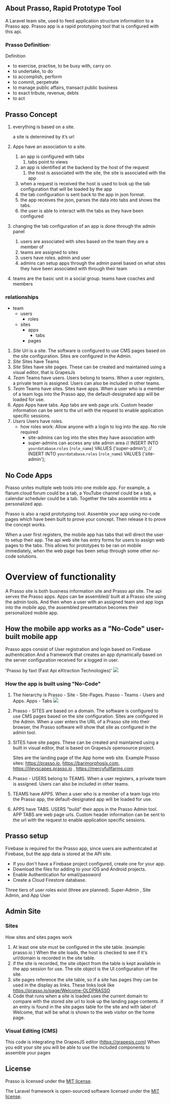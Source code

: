 
## About Prasso, Rapid Prototype Tool

A Laravel team site, used to feed application structure information to a Prasso app. Prasso app is a rapid prototyping tool that is configured with this api.
### Prasso Definition·
Definition
- to exercise, practise, to be busy with, carry on
- to undertake, to do
- to accomplish, perform
- to commit, perpetrate
- to manage public affairs, transact public business
- to exact tribute, revenue, debts
- to act

## Prasso Concept
1. everything is based on a site.
    
    a site is determined by it’s url
    
2. Apps have an association to a site.
    1. an app is configured with tabs 
        1. tabs point to views
    2. an app is identified at the backend by the host of the request
        1. the host is associated with the site, the site is associated with the app
    3. when a request is received the host is used to look up the tab configuration that will be loaded by the app
    4. the tab configuration is sent back to the app in json format. 
    5. the app receives the json, parses the data into tabs and shows the tabs.
    6. the user is able to interact with the tabs as they have been configured
3. changing the tab configuration of an app is done through the admin panel
    1. users are associated with sites based on the team they are a member of
    2. teams are assigned to sites
    3. users have roles. admin and user
    4. admins can setup apps through the admin panel based on what sites they have been associated with through their team
4. teams are the basic unit in a social group. teams have coaches and members
### relationships
* team
  * users
     * roles
  * sites
    * apps
      * tabs
    * pages

1. *Site* Url is a site. The software is configured to use CMS pages based on the site configuration. Sites are configured in the Admin.
2. *Site* Sites have Teams
3. *Site* Sites have site pages. These can be created and maintained using a visual editor, that is GrapesJs
4. *Team* Teams have users. Users belong to teams. When a user registers, a private team is assigned. Users can also be included in other teams.
5. *Team* Teams have sites. Sites have apps. When a user who is a member of a team logs into the Prasso app, the default-designated app will be loaded for use.
6. *Apps* Apps have tabs. App tabs are web page urls. Custom header information can be sent to the url with the request to enable application specific sessions.
7. *Users* Users have roles.
    * how roles work: Allow anyone with a login to log into the app. No role required
      * site-admins can log into the sites they have association with
      * super-admins can access any site admin area
        // INSERT INTO `yourdatabase`.`roles` (`role_name`) VALUES ('super-admin');
        // INSERT INTO `yourdatabase`.`roles` (`role_name`) VALUES ('site-admin');


## No Code Apps
Prasso unites multiple web tools into one mobile app.  For example, a flarum.cloud forum could be a tab,  a YouTube channel could be a tab, a calendar scheduler could be a tab. Together the tabs assemble into a personalized app. 

Prasso is also a rapid prototyping tool. Assemble your app using no-code pages which have been built to prove your concept. Then release it to prove the concept works. 

When a user first registers, the mobile app has tabs that will direct the user to setup their app. The api web site has entry forms for users to assign web pages to the tabs. 
This allows for prototypes to be ran on mobile immediately, when the web page has been setup through some other no-code solutions.



# Overview of functionality


A Prasso site is both business information site and Prasso api site. The api serves the Prasso apps. Apps can be assembled/ built at a Prasso site using the admin tools. And then when a user with an assigned team and app logs into the mobile app, the assembled presentation becomes their personalized mobile app.

## How the mobile app works as a "No-Code" user-built mobile app

Prasso apps consist of User registration and login based on Firebase authentication
And a framework that creates an app dynamically based on the server configuration received for a logged in user.

'Prasso by faxt (Fast Api eXtraction Technologies)'
![](https://i.imgur.com/K69SPIt.png)

    
### How the app is built using "No-Code"
1. The hierarchy is Prasso - Site - Site-Pages. Prasso - Teams - Users and Apps. Apps - Tabs
![](https://i.imgur.com/zjpAojl.png)

3. Prasso - SITES are based on a domain. The software is configured to use CMS pages based on the site configuration. Sites are configured in the Admin. When a user enters the URL of a Prasso site into their browser, the Prasso software will show that site as configured in the admin tool.
4. SITES have site pages. These can be created and maintained using a built in visual editor, that is based on GrapesJs opensource project.

    Sites are the landing page of the App home web site.  Example Prasso sites: https://prasso.io, https://barimorphosis.com,   https://lileyscapes.prasso.io , https://mercyfullfarms.com 
    

6. Prasso - USERS belong to TEAMS. When a user registers, a private team is assigned. Users can also be included in other teams.
7. TEAMS have APPS. When a user who is a member of a team logs into the Prasso app, the default-designated app will be loaded for use. 
9. APPS have TABS. USERS "build" their apps in the Prasso Admin tool. APP TABS are web page urls. Custom header information can be sent to the url with the request to enable application specific sessions.

## Prasso setup
Firebase is required for the Prasso app, since users are authenticated at Firebase, but the app data is stored at the API site.
- If you don't have a Firebase project configured, create one for your app. 
- Download the files for adding to your iOS and Android projects.
- Enable Authentication for email/password
- Create a Cloud Firestore database.


Three tiers of user roles exist (three are planned).
Super-Admin , Site Admin, and App User

## Admin Site
### Sites
How sites and sites pages work
1. At least one site must be configured in the site table. (example: prasso.io ) When the site loads, the host is checked to see if it's url/domain is recorded in the site table.
2. if the site is recorded, the site object from the table is kept available in the app session for use. The site object is the UI configuration of the site.
3. site pages reference the site table, so if a site has pages they can be used in the display as links. These links look like https://prasso.io/page/Welcome-OLDPRASSO
4. Code that runs when a site is loaded uses the current domain to compare with the stored site url to look up the landing page contents. if an entry is found in the site pages table for the site and with label of Welcome, that will be what is shown to the web visitor on the home page.

### Visual Editing (CMS)
This code is integrating the GrapesJS editor (https://grapesjs.com) 
When you edit your site you will be able to use the included components to assemble your pages

## License

Prasso is licensed under the [MIT license](https://opensource.org/licenses/MIT).

The Laravel framework is open-sourced software licensed under the [MIT license](https://opensource.org/licenses/MIT).
